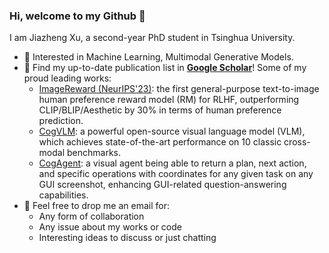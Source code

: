 ### Hi, welcome to my Github 👋

I am Jiazheng Xu, a second-year PhD student in Tsinghua University.

- 🔭 Interested in Machine Learning, Multimodal Generative Models.
- 🌱 Find my up-to-date publication list in [**Google Scholar**](https://scholar.google.com/citations?user=7--T2_4AAAAJ)! Some of my proud leading works:
  * [ImageReward (NeurIPS'23)](https://github.com/THUDM/ImageReward): the first general-purpose text-to-image human preference reward model (RM) for RLHF, outperforming CLIP/BLIP/Aesthetic by 30% in terms of human preference prediction.
  * [CogVLM](https://github.com/THUDM/CogVLM): a powerful open-source visual language model (VLM), which achieves state-of-the-art performance on 10 classic cross-modal benchmarks.
  * [CogAgent](https://github.com/THUDM/CogVLM): a visual agent being able to return a plan, next action, and specific operations with coordinates for any given task on any GUI screenshot, enhancing GUI-related question-answering capabilities.
- 💬 Feel free to drop me an email for:
  * Any form of collaboration
  * Any issue about my works or code
  * Interesting ideas to discuss or just chatting
